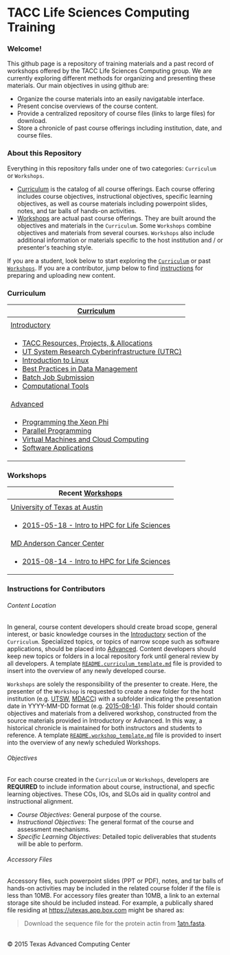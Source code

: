 # TACC Life Sciences Computing Training

### Welcome!

This github page is a repository of training materials and a past record of workshops offered by the TACC Life Sciences Computing group. We are currently exploring different methods for organizing and presenting these materials. Our main objectives in using github are:

* Organize the course materials into an easily navigatable interface. 
* Present concise overviews of the course content.
* Provide a centralized repository of course files (links to large files) for download.
* Store a chronicle of past course offerings including institution, date, and course files.


### About this Repository

Everything in this repository falls under one of two categories: `Curriculum` or `Workshops`.

* [Curriculum](Curriculum) is the catalog of all course offerings. Each course offering includes course objectives, instructional objectives, specific learning objectives, as well as course materials including powerpoint slides, notes, and tar balls of hands-on activities.
* [Workshops](Workshops) are actual past course offerings. They are built around the objectives and materials in the `Curriculum`. Some `Workshops` combine objectives and materials from several courses. `Workshops` also include additional
information or materials specific to the host institution and / or presenter's teaching style.

If you are a student, look below to start exploring the [`Curriculum`](#curr) or past [`Workshops`](#work). If you are a contributor, jump below to find [instructions](#inst) for preparing and uploading new content.


<a name="curr"></a>
### Curriculum

| [Curriculum](/Curriculum) |
| --- |
| |
| [Introductory](/Curriculum/Introductory) |
| <ul><li> [TACC Resources, Projects, &amp; Allocations](Introductory/TACC) </li><li> [UT System Research Cyberinfrastructure \(UTRC\)](Introductory/UTRC) </li><li> [Introduction to Linux](Introductory/IntroToLinux) </li><li> [Best Practices in Data Management](Introductory/DataManagement) </li><li> [Batch Job Submission](Introductory/JobSubmission) </li><li> [Computational Tools](Introductory/Tools) </li></ul> |
| [Advanced](/Curriculum/Advanced) |
| <ul><li> [Programming the Xeon Phi](Advanced/XeonPhi) </li><li> [Parallel Programming](Advanced/ParallelProg) </li><li> [Virtual Machines and Cloud Computing](Advanced/VirtualMachines) </li><li> [Software Applications](Advanced/Applications) </li></ul> |


<a name="work"></a>
### Workshops

| Recent [Workshops](/Workshops) |
| --- |
| |
| [University of Texas at Austin](/Workshops/UTexas) |
| <ul><li>[2015-05-18 - Intro to HPC for Life Sciences](/Workshops/UTexas/2015-05-18)</li></ul> |
| [MD Anderson Cancer Center](/Workshops/MDACC) |
| <ul><li>[2015-08-14 - Intro to HPC for Life Sciences](/Workshops/MDACC/2015-08-14)</li></ul> |


<a name="inst"></a>
### Instructions for Contributors

###### Content Location

In general, course content developers should create broad scope, general interest, or basic knowledge courses in the [Introductory](/Curriculum/Introductory) section of the `Curriculum`. Specialized topics, or topics of narrow scope such as software applications, should be placed into [Advanced](/Curriculum/Advanced). Content developers should keep new topics or folders in a local repository fork until general review by all developers. A template [`README.curriculum_template.md`](/Curriculum/README.curriculum_template.md) file is provided to insert into the overview of any newly developed course.

`Workshops` are solely the responsibility of the presenter to create. Here, the presenter of the `Workshop` is requested to create a new folder for the host institution (e.g. [UTSW](/Workshops/UTSW), [MDACC](/Workshops/MDACC)) with a subfolder indicating the presentation date in YYYY-MM-DD format (e.g. [2015-08-14](/Workshops/MDACC/2015-08-14)). This folder should contain objectives and materials from a delivered workshop, constructed from the source materials provided in Introductory or Advanced. In this way, a historical chronicle is maintained for both instructors and students to reference.  A template [`README.workshop_template.md`](/Workshops/README.workshop_template.md) file is provided to insert into the overview of any newly scheduled Workshops.


###### Objectives

For each course created in the `Curriculum` or `Workshops`, developers are **REQUIRED** to include information about course, instructional, and specfic learning objectives. These COs, IOs, and SLOs aid in quality control and instructional alignment.

* *Course Objectives*:  General purpose of the course. 
* *Instructional Objectives*: The general format of the course and assessment mechanisms.
* *Specific Learning Objectives*: Detailed topic deliverables that students will be able to perform.


###### Accessory Files

Accessory files, such powerpoint slides (PPT or PDF), notes, and tar balls of hands-on activities may be included in the related course folder if the file is less than 10MB. For accessory files greater than 10MB, a link to an external storage site should be included instead. For example, a publically shared file residing at https://utexas.app.box.com might be shared as:

>Download the sequence file for the protein actin from [1atn.fasta](https://utexas.box.com/shared/static/3v1bh67km84vyvyldurhh2p64r07g3p6.fasta).



<br>
&copy; 2015 Texas Advanced Computing Center

